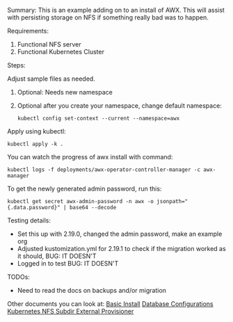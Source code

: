 Summary:  This is an example adding on to an install of AWX.  This will assist with persisting storage on NFS if something really bad was to happen. 

Requirements:
1.  Functional NFS server
2.  Functional Kubernetes Cluster

Steps:

Adjust sample files as needed.  

1. Optional: Needs new namespace
2. Optional after you create your namespace, change default namespace:
   
   ```kubectl config set-context --current --namespace=awx```
 
Apply using kubectl:
```
kubectl apply -k .
```

You can watch the progress of awx install with command:
``` 
kubectl logs -f deployments/awx-operator-controller-manager -c awx-manager
```

To get the newly generated admin password, run this:
```
kubectl get secret awx-admin-password -n awx -o jsonpath="{.data.password}" | base64 --decode
```

Testing details:  
*  Set this up with 2.19.0, changed the admin password, make an example org
*  Adjusted kustomization.yml for 2.19.1 to check if the migration worked as it should, BUG:  IT DOESN'T
*  Logged in to test BUG:  IT DOESN'T

TODOs:
* Need to read the docs on backups and/or migration

Other documents you can look at:
[Basic Install](https://ansible.readthedocs.io/projects/awx-operator/en/latest/installation/basic-install.html)
[Database Configurations](https://ansible.readthedocs.io/projects/awx-operator/en/latest/user-guide/database-configuration.html)
[Kubernetes NFS Subdir External Provisioner](https://github.com/kubernetes-sigs/nfs-subdir-external-provisioner)
